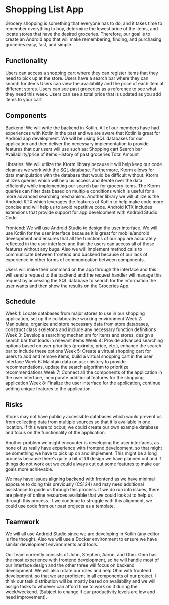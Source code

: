 # Shopping List App

Grocery shopping is something that everyone has to do, and it takes time to remember everything to buy, determine the lowest price of the items, and locate stores that have the desired groceries. Therefore, our goal is to create an Android app that will make remembering, finding, and purchasing groceries easy, fast, and simple. 

## Functionality

Users can access a shopping cart where they can register items that they need to pick up at the store.
Users have a search bar where they can search for items
Users can view the availability and the price of each item at different stores.
Users can see past groceries as a reference to see what they need this week.
Users can see a total price that is updated as you add items to your cart

## Components

Backend: We will write the backend in Kotlin. All of our members have had experiences with Kotlin in the past and we are aware that Kotlin is great for Android app development. We will be using SQL databases for our application and then deliver the necessary implementation to provide features that our users will use such as:
Shopping cart
Search bar
Availability/price of items
History of past groceries
Total Amount

Libraries:  We will utilize the Ktorm library because it will help keep our code clean as we work with the SQL database. Furthermore, Ktorm allows for data manipulation with the database that would be difficult without. Ktorm utilizes queries which will help us access and iterate over the data efficiently while implementing our search bar for grocery items. The Ktorm queries can filter data based on multiple conditions which is useful for a more advanced searching mechanism. Another library we will utilize is the Android-KTX which leverages the features of Kotlin to help make code more concise and will help us to avoid repetitive code. Android KTX includes extensions that provide support for app development with Android Studio Code.

Frontend: We will use Android Studio to design the user interface. We will use Kotlin for the user interface because it is great for mobile/android development and ensures that all the functions of our app are accurately reflected in the user interface and that the users can access all of these features without any bugs. Also we will implement method calls to communicate between frontend and backend because of our lack of experience in other forms of communication between components.

Users will make their command on the app through the interface and this will send a request to the backend and the request handler will manage this request by accessing the SQL database to search for the information the user wants and then show the results on the Groceries App.

## Schedule

Week 1: Locate databases from major stores to use in our shopping application, set up the collaborative working environment
Week 2: Manipulate, organize and store necessary data from store databases, construct class skeletons and include any necessary function definitions
Week 3: Develop a searching mechanism for items and stores, design a search bar that loads in relevant items
Week 4: Provide advanced searching options based on user priorities (proximity, price, etc.), enhance the search bar to include these options
Week 5: Create a virtual shopping cart for users to add and remove items, build a virtual shopping cart in the user interface
Week 6: Maintain data on user history to provide recommendations, update the search algorithm to prioritize recommendations
Week 7: Connect all the components of the application in the user interface, incorporate additional features for the shopping application
Week 8: Finalize the user interface for the application, continue adding unique features to the application

## Risks

Stores may not have publicly accessible databases which would prevent us from collecting data from multiple sources so that it is available in one location. If this were to occur, we could create our own example database and focus on the functionality of the application.

Another problem we might encounter is developing the user interfaces, as none of us really have experience with frontend development, so that might be something we have to pick up on and implement. This might be a long process because there’s quite a bit of UI design we have planned out and if things do not work out we could always cut out some features to make our goals more achievable.

We may have issues aligning backend with frontend as we have minimal exposure to doing this previously (CS124) and may need additional assistance to guide us through this process. If we do run into issues, there are plenty of online resources available that we could look at to help us through this process. If we continue to struggle with this alignment, we could use code from our past projects as a template.

## Teamwork
We will all use Android Studio since we are developing in Kotlin (any editor is fine though). Also we will use a Docker environment to ensure we have similar development environments and tools.

Our team currently consists of John, Stephen, Aaron, and Ohm. Ohm has the most experience with frontend development, so he will handle most of our interface design and the other three will focus on backend development. We will also rotate our roles and help Ohm with frontend development, so that we are proficient in all components of our project. I think our task distribution will be mostly based on availability and we will assign tasks to whoever can afford time to work on it during the week/weekend. (Subject to change if our productivity levels are low and need improvement).
